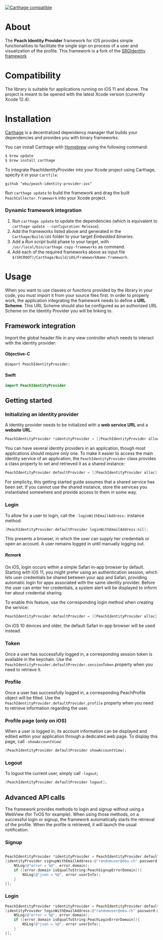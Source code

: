 

[![Carthage compatible](https://img.shields.io/badge/Carthage-compatible-4BC51D.svg?style=flat)](https://github.com/Carthage/Carthage)

# About

The **Peach Identity Provider** framework for iOS provides simple functionalities to facilitate the single sign on process of a user and visualization of the profile.
This framework is a fork of the [SRGIdentity framework](https://github.com/SRGSSR/srgidentity-apple)

# Compatibility

The library is suitable for applications running on iOS 11 and above. The project is meant to be opened with the latest Xcode version (currently Xcode 12.4).

# Installation

[Carthage](https://github.com/Carthage/Carthage) is a decentralized dependency manager that builds your dependencies and provides you with binary frameworks.

You can install Carthage with [Homebrew](http://brew.sh/) using the following command:

```bash
$ brew update
$ brew install carthage
```

To integrate PeachIdentityProvider into your Xcode project using Carthage, specify it in your `Cartfile`:

```ogdl
github "ebu/peach-identity-provider-ios"
```

Run `carthage update` to build the framework and drag the built `PeachCollector.framework` into your Xcode project.

### Dynamic framework integration

1.  Run `carthage update` to update the dependencies (which is equivalent to `carthage update --configuration Release`).
2.  Add the frameworks listed above and generated in the `Carthage/Build/iOS` folder to your target _Embedded binaries_.
3.  Add a _Run script_ build phase to your target, with `/usr/local/bin/carthage copy-frameworks` as command.
4.  Add each of the required frameworks above as input file `$(SRCROOT)/Carthage/Build/iOS/FrameworkName.framework`.

# Usage

When you want to use classes or functions provided by the library in your code, you must import it from your source files first.
In order to properly work, the application integrating the framework needs to define a **URL Scheme**. 
This URL Scheme should also be configured as an authorized URL Scheme on the Identity Provider you will be linking to.

## Framework integration
Import the global header file in any view controller which needs to interact with the identity provider:
#### Objective-C
```objectivec
@import PeachIdentityProvider;
```
#### Swift
```swift
import PeachIdentityProvider
```

## Getting started
### Initializing an identity provider
A identity provider needs to be initialized with a **web service URL** and a **website URL**.

```objectivec
PeachIdentityProvider *identityProvider = [[PeachIdentityProvider alloc] initWithWebserviceURL:[NSURL URLWithString:@"https://peach-staging.ebu.io/idp/api"] websiteURL:[NSURL URLWithString:@"https://peach-staging.ebu.io/idp"]]; 
```
You can have several identity providers in an application, though most applications should require only one. To make it easier to access the main identity service of an application, the `PeachIdentityProvider` class provides a class property to set and retrieved it as a shared instance:

```objectivec
PeachIdentityProvider.defaultProvider = [[PeachIdentityProvider alloc] initWithWebserviceURL:webserviceURL websiteURL:websiteURL]; 
```

For simplicity, this getting started guide assumes that a shared service has been set. If you cannot use the shared instance, store the services you instantiated somewhere and provide access to them in some way.

### Login

To allow for a user to login, call the `-loginWithEmailAddress:` instance method:
```objectivec
[PeachIdentityProvider.defaultProvider loginWithEmailAddress:nil];
```
This presents a browser, in which the user can supply her credentials or open an account.
A user remains logged in until manually logging out.

##### Remark

On iOS, login occurs within a simple Safari in-app browser by default. Starting with iOS 11, you might prefer using an authentication session, which lets user credentials be shared between your app and Safari, providing automatic login for apps associated with the same identity provider. Before the user can enter her credentials, a system alert will be displayed to inform her about credential sharing.

To enable this feature, use the corresponding login method when creating the service:
```objectivec
PeachIdentityProvider.defaultProvider = [[PeachIdentityProvider alloc] initWithWebserviceURL:webserviceURL websiteURL:websiteURL loginMethod:PeachIdentityProviderLoginMethodAuthenticationSession];
```
On iOS 10 devices and older, the default Safari in-app browser will be used instead.

### Token

Once a user has successfully logged in, a corresponding session token is available in the keychain. Use the `PeachIdentityProvider.defaultProvider.sessionToken` property when you need to retrieve it.

### Profile

Once a user has successfully logged in, a corresponding PeachProfile object will be filled. Use the `PeachIdentityProvider.defaultProvider.profile` property when you need to retrieve information regarding the user.

### Profile page (only on iOS)

When a user is logged in, its account information can be displayed and edited within your application through a dedicated web page. To display this page, call `-showAccountView`:
```objectivec
[PeachIdentityProvider.defaultProvider showAccountView];
```

### Logout

To logout the current user, simply call `-logout`;
```objectivec
[PeachIdentityProvider.defaultProvider logout];
```

## Advanced API calls

The framework provides methods to login and signup without using a WebView (for TvOS for example).
When using those methods, on a successful login or signup, the framework automatically starts the retrieval of the profile. When the profile is retrieved, it will launch the usual notification.

### Signup

```objectivec

PeachIdentityProvider *identityProvider = PeachIdentityProvider.defaultProvider;
[identityProvider signupWithEmailAddress:@"randomuser@ebu.ch" password:@"str0NgP@ssW0rd" completionBlock:^(NSError * _Nullable error) {
    NSLog(@"error = %@", error.domain);
    if ([error.domain isEqualToString:PeachSignupErrorDomain]){
        NSLog(@"json = %@", error.userInfo);
    }
}];
```

### Login

```objectivec
PeachIdentityProvider *identityProvider = PeachIdentityProvider.defaultProvider;
[identityProvider loginWithEmailAddress:@"randomuser@ebu.ch" password:@"str0NgP@ssW0rd" completionBlock:^(NSError * _Nullable error) {
    NSLog(@"error = %@", error.domain);
    if ([error.domain isEqualToString:PeachLoginErrorDomain]){
        NSLog(@"json = %@", error.userInfo);
    }
}];
```
